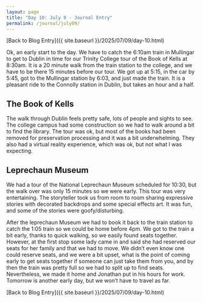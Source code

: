 ```yaml
---
layout: page
title: "Day 10: July 9 - Journal Entry"
permalink: /journal/july09/
---
```


[Back to Blog Entry]({{ site.baseurl }}/2025/07/09/day-10.html)

Ok, an early start to the day. We have to catch the 6:10am  train in Mullingar to get to Dublin in time for our Trinity College tour of the Book of Kells at 8:30am. It is a 20 minute walk from the train station to the college, and we have to be there 15 minutes before our tour. We got up at 5:15, in the car by 5:45, got to the Mullingar station by 6:03, and just made the train. It is a pleasant ride to the Connolly station in Dublin, but takes an hour and a half. 

## The Book of Kells

The walk through Dublin feels pretty safe, lots of people and sights to see. The college campus had some construction so we had to walk around a bit to find the library. The tour was ok, but most of the books had been removed for preservation processing and it was a bit underwhelming. They also had a virtual reality experience, which was ok, but not what I was expecting. 

## Leprechaun Museum

We had a tour of the National Leprechaun Museum scheduled for 10:30, but the walk over was only 15 minutes so we were early. This tour was very entertaining. The storyteller took us from room to room sharing expressive stories with decorated backdrops and some special effects art. It was fun, and some of the stories were goofy/disturbing. 

After the leprechaun Museum we had to book it back to the train station to catch the 1:05 train so we could be home before 4pm. We got to the train a bit early, thanks to quick walking, so we easily found seats together. However, at the first stop some lady came in and said she had reserved our seats for her family and that we had to move. We didn’t even know one could reserve seats, and we were a bit upset, what is the point of coming early to get seats together if someone can just take them from you, and by then the train was pretty full so we had to split up to find seats. Nevertheless, we made it home and Jonathan put in his hours for work. 
Tomorrow is another early day, but we won’t have to travel as far.

[Back to Blog Entry]({{ site.baseurl }}/2025/07/09/day-10.html)
